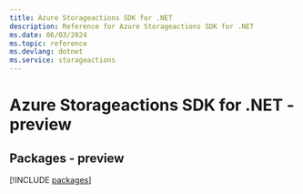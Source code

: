 ```yaml
---
title: Azure Storageactions SDK for .NET
description: Reference for Azure Storageactions SDK for .NET
ms.date: 06/03/2024
ms.topic: reference
ms.devlang: dotnet
ms.service: storageactions
---
```

# Azure Storageactions SDK for .NET - preview
## Packages - preview
[!INCLUDE [packages](storageactions-index.md)]